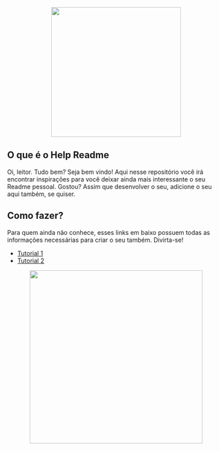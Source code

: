 <div align="center">
  <img src="https://media.giphy.com/media/3o6ZtpxSZbQRRnwCKQ/giphy.gif" width="300">
</div>

## O que é o Help Readme

Oi, leitor. Tudo bem? Seja bem vindo! Aqui nesse repositório você irá encontrar inspirações para você deixar ainda mais interessante o seu Readme pessoal. Gostou? Assim que desenvolver o seu, adicione o seu aqui também, se quiser. 

## Como fazer?

Para quem ainda não conhece, esses links em baixo possuem todas as informações necessárias para criar o seu também. Divirta-se!   

- [Tutorial 1](https://www.treinaweb.com.br/blog/criando-um-readme-para-seu-perfil-do-github)
- [Tutorial 2](https://digitalinnovation.one/artigos/6-passos-para-criar-um-readme-bonitao-de-perfil-no-github)

<div align="center">
  <img src="https://media.giphy.com/media/fWgQH01z4rjwrZckyM/giphy.gif" width="400">
</div>
